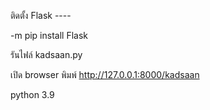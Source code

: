 ติดตั้ง Flask ----

-m pip install Flask

รันไฟล์
kadsaan.py

เปิด browser พิมพ์
http://127.0.0.1:8000/kadsaan


python 3.9
